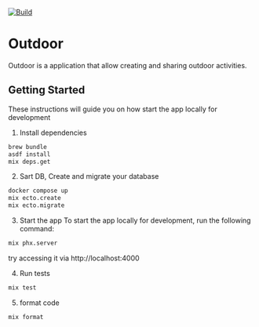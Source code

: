 [![Build](https://github.com/ripple0328/outdoor/actions/workflows/ci.yml/badge.svg)](https://github.com/ripple0328/outdoor/actions/workflows/ci.yml)

# Outdoor

Outdoor is a application that allow creating and sharing outdoor activities.

## Getting Started

These instructions will guide you on how start the app locally for development

1. Install dependencies
```bash
brew bundle
asdf install
mix deps.get
```
2. Sart DB, Create and migrate your database

```bash
docker compose up
mix ecto.create
mix ecto.migrate
```

3. Start the app
To start the app locally for development, run the following command:

```bash
mix phx.server
```
try accessing it via http://localhost:4000

4. Run tests

```bash
mix test
```

5. format code

```bash
mix format
```
